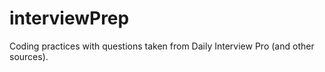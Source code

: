 # interviewPrep
Coding practices with questions taken from Daily Interview Pro (and other sources).
